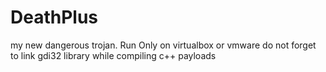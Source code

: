 # DeathPlus
my new dangerous trojan. Run Only on virtualbox or vmware
do not forget to link gdi32 library while compiling c++ payloads
